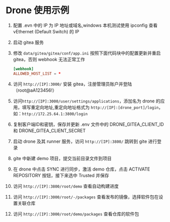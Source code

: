 # Drone 使用示例

1. 配置 .evn 中的 IP 为 IP 地址或域名,windows 本机测试使用 ipconfig 查看  vEthernet (Default Switch) 的 IP
1. 启动 gitea 服务
1. 修改 `data/gitea/gitea/conf/app.ini` 按照下面代码块中的配置更新并重启 gitea，否则 webhook 无法正常工作

    ```conf
    [webhook]
    ALLOWED_HOST_LIST = *
    ```

1. 访问 `http://[IP]:3000/` 安装 gitea，注册管理员账户并登陆（root@aA123456!）
1. 访问`http://[IP]:3000/user/settings/applications`，添加名为 drone 的应用，填写重定向地址,重定向地址格式为 `http://[IP]:[drone_port]/login`，如：`http://172.25.64.1:3800/login`
1. 复制客户端ID和密钥，保存并更新 .env 文件中的 DRONE_GITEA_CLIENT_ID 和 DRONE_GITEA_CLIENT_SECRET
1. 启动 drone 及其 runner 服务，访问 `http://[IP]:3800/` 跳转到 gite 进行登录
1. gite 中新建 demo 项目，提交当前目录文件到项目
1. 在 drone 中点击 SYNC 进行同步，激活 demo 仓库，点击 ACTIVATE REPOSITORY 按钮，接下来选中 Trusted 并保存
1. 访问 `http://[IP]:3800/root/demo` 查看自动构建进度
1. 访问 `http://[IP]:3000/root/-/packages` 查看发布的镜像，选择软件包在设置关联仓库
1. 访问 `http://[IP]:3000/root/demo/packages` 查看仓库的软件包
